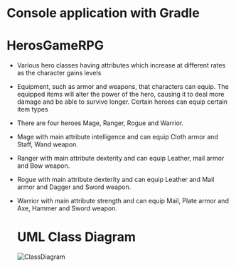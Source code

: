 # Console application with Gradle
# HerosGameRPG
- Various hero classes having attributes which increase at different rates as the character gains levels
- Equipment, such as armor and weapons, that characters can equip. The equipped items will alter the power of
  the hero, causing it to deal more damage and be able to survive longer. Certain heroes can equip certain item
  types
-  There are four heroes Mage, Ranger, Rogue and Warrior.

- Mage with main attribute intelligence and can equip Cloth armor and Staff, Wand weapon.
- Ranger with main attribute dexterity and can equip Leather, mail armor and Bow weapon.
- Rogue with main attribute dexterity and can equip Leather and Mail armor and Dagger and Sword weapon.
- Warrior with main attribute strength and can equip Mail, Plate armor and Axe, Hammer and Sword weapon.

  
  # UML Class Diagram
  ![ClassDiagram](https://user-images.githubusercontent.com/44838067/219981723-a21cc5f5-4a14-4c87-bedd-65fb1f89d034.png)
